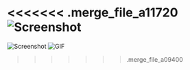 <<<<<<< .merge_file_a11720
![Screenshot](Task4.png)
=======
![Screenshot](Task6.png)
![GIF](Task6.1.gif)
>>>>>>> .merge_file_a09400
